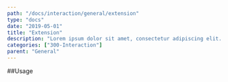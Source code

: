 ```yaml
---
path: "/docs/interaction/general/extension"
type: "docs"
date: "2019-05-01"
title: "Extension"
description: "Lorem ipsum dolor sit amet, consectetur adipiscing elit. Nunc tempus laoreet leo sit amet iaculis."
categories: ["300-Interaction"]
parent: "General"
---
```


##Usage

<demo>
  <div class="demo_item" data-iframe="demos/docs/interaction/general/jumptocontent" data-name="jumptocontent">
  </div>
</demo>
